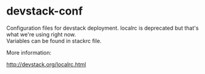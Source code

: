 devstack-conf
=============

Configuration files for devstack deployment.  localrc is deprecated but that's what we're using right now.  
Variables can be found in stackrc file.

More information:

http://devstack.org/localrc.html
